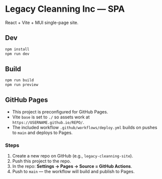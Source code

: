 # Legacy Cleanning Inc — SPA

React + Vite + MUI single-page site.

## Dev
```bash
npm install
npm run dev
```

## Build
```bash
npm run build
npm run preview
```

## GitHub Pages

- This project is preconfigured for GitHub Pages.
- Vite `base` is set to `./` so assets work at `https://USERNAME.github.io/REPO/`.
- The included workflow `.github/workflows/deploy.yml` builds on pushes to `main` and deploys to Pages.

### Steps
1. Create a new repo on GitHub (e.g., `legacy-cleanning-site`).
2. Push this project to the repo.
3. In the repo: **Settings → Pages → Source = GitHub Actions**.
4. Push to `main` — the workflow will build and publish to Pages.
